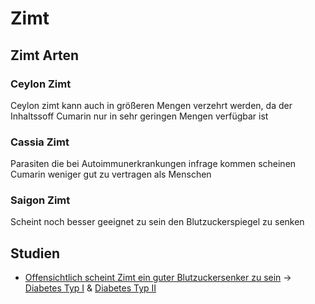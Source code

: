 # Zimt

## Zimt Arten
### Ceylon Zimt
Ceylon zimt kann auch in größeren Mengen verzehrt werden, da der Inhaltssoff Cumarin nur in sehr geringen Mengen verfügbar ist
### Cassia Zimt
Parasiten die bei Autoimmunerkrankungen infrage kommen scheinen Cumarin weniger gut zu vertragen als Menschen
### Saigon Zimt
Scheint noch besser geeignet zu sein den Blutzuckerspiegel zu senken

## Studien
- [Offensichtlich scheint Zimt ein guter Blutzuckersenker zu sein](https://www.researchgate.net/publication/224949199_Cinnamon_in_glycaemic_control_Systematic_review_and_meta_analysis) -> [Diabetes Typ I](../../Menschlicher_Körper/Leiden/Diabetes/Diabetes%20Typ%201/Diabetes%20Typ%20I.md) & [Diabetes Typ II](../../Menschlicher_Körper/Leiden/Diabetes/Diabetes%20Typ%20II.md)
